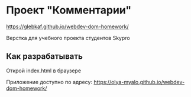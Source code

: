 # Проект "Комментарии"

https://glebkaf.github.io/webdev-dom-homework/

Верстка для учебного проекта студентов Skypro

## Как разрабатывать

Открой index.html в браузере

Приложение доступно по адресу: https://olya-myalo.github.io/webdev-dom-homework/
